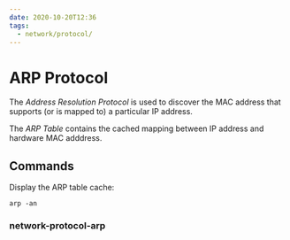 ```yaml
---
date: 2020-10-20T12:36
tags:
  - network/protocol/
---
```


# ARP Protocol

The *Address Resolution Protocol* is used to discover the MAC address that supports (or is mapped to) a particular IP address.

The *ARP Table* contains the cached mapping between IP address and hardware MAC adddress.

## Commands

Display the ARP table cache:
```
arp -an
```


### network-protocol-arp
